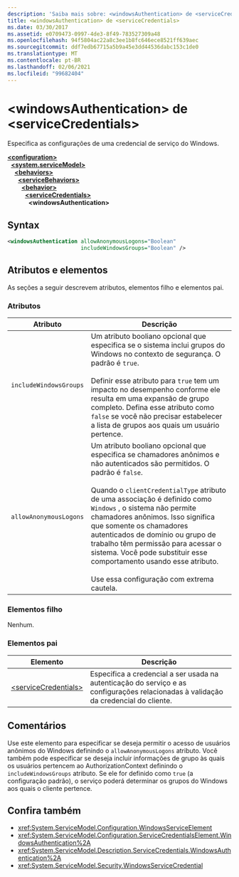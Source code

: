 ```yaml
---
description: 'Saiba mais sobre: <windowsAuthentication> de <serviceCredentials>'
title: <windowsAuthentication> de <serviceCredentials>
ms.date: 03/30/2017
ms.assetid: e0709473-0997-4de3-8f49-783527309a48
ms.openlocfilehash: 94f5804ac22a8c3ee1b8fc646ece8521ff639aec
ms.sourcegitcommit: ddf7edb67715a5b9a45e3dd44536dabc153c1de0
ms.translationtype: MT
ms.contentlocale: pt-BR
ms.lasthandoff: 02/06/2021
ms.locfileid: "99682404"
---
```

# <a name="windowsauthentication-of-servicecredentials"></a>\<windowsAuthentication> de \<serviceCredentials>

Especifica as configurações de uma credencial de serviço do Windows.  
  
[**\<configuration>**](../configuration-element.md)\
&nbsp;&nbsp;[**\<system.serviceModel>**](system-servicemodel.md)\
&nbsp;&nbsp;&nbsp;&nbsp;[**\<behaviors>**](behaviors.md)\
&nbsp;&nbsp;&nbsp;&nbsp;&nbsp;&nbsp;[**\<serviceBehaviors>**](servicebehaviors.md)\
&nbsp;&nbsp;&nbsp;&nbsp;&nbsp;&nbsp;&nbsp;&nbsp;[**\<behavior>**](behavior-of-servicebehaviors.md)\
&nbsp;&nbsp;&nbsp;&nbsp;&nbsp;&nbsp;&nbsp;&nbsp;&nbsp;&nbsp;[**\<serviceCredentials>**](servicecredentials.md)\
&nbsp;&nbsp;&nbsp;&nbsp;&nbsp;&nbsp;&nbsp;&nbsp;&nbsp;&nbsp;&nbsp;&nbsp;**\<windowsAuthentication>**  
  
## <a name="syntax"></a>Syntax  
  
```xml  
<windowsAuthentication allowAnonymousLogons="Boolean"
                       includeWindowsGroups="Boolean" />
```  
  
## <a name="attributes-and-elements"></a>Atributos e elementos  

 As seções a seguir descrevem atributos, elementos filho e elementos pai.  
  
### <a name="attributes"></a>Atributos  
  
|Atributo|Descrição|  
|---------------|-----------------|  
|`includeWindowsGroups`|Um atributo booliano opcional que especifica se o sistema inclui grupos do Windows no contexto de segurança. O padrão é `true`.<br /><br /> Definir esse atributo para `true` tem um impacto no desempenho conforme ele resulta em uma expansão de grupo completo. Defina esse atributo como `false` se você não precisar estabelecer a lista de grupos aos quais um usuário pertence.|  
|`allowAnonymousLogons`|Um atributo booliano opcional que especifica se chamadores anônimos e não autenticados são permitidos. O padrão é `false`.<br /><br /> Quando o `clientCredentialType` atributo de uma associação é definido como `Windows` , o sistema não permite chamadores anônimos. Isso significa que somente os chamadores autenticados de domínio ou grupo de trabalho têm permissão para acessar o sistema. Você pode substituir esse comportamento usando esse atributo.<br /><br /> Use essa configuração com extrema cautela.|  
  
### <a name="child-elements"></a>Elementos filho  

 Nenhum.  
  
### <a name="parent-elements"></a>Elementos pai  
  
|Elemento|Descrição|  
|-------------|-----------------|  
|[\<serviceCredentials>](servicecredentials.md)|Especifica a credencial a ser usada na autenticação do serviço e as configurações relacionadas à validação da credencial do cliente.|  
  
## <a name="remarks"></a>Comentários  

 Use este elemento para especificar se deseja permitir o acesso de usuários anônimos do Windows definindo o `allowAnonymousLogons` atributo. Você também pode especificar se deseja incluir informações de grupo às quais os usuários pertencem ao AuthorizationContext definindo o `includeWindowsGroups` atributo. Se ele for definido como `true` (a configuração padrão), o serviço poderá determinar os grupos do Windows aos quais o cliente pertence.  
  
## <a name="see-also"></a>Confira também

- <xref:System.ServiceModel.Configuration.WindowsServiceElement>
- <xref:System.ServiceModel.Configuration.ServiceCredentialsElement.WindowsAuthentication%2A>
- <xref:System.ServiceModel.Description.ServiceCredentials.WindowsAuthentication%2A>
- <xref:System.ServiceModel.Security.WindowsServiceCredential>
